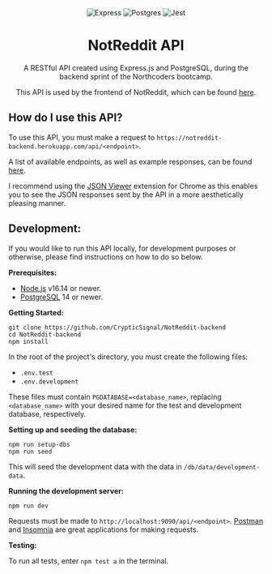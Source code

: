 <div align="center">
  <img src="https://img.shields.io/badge/Express.js-0F9A41?style=for-the-badge&logo=express" alt="Express" />
  <img src="https://img.shields.io/badge/Postgres-32668E?style=for-the-badge&logo=postgresql&logoColor=FFF" alt="Postgres" />
  <img src="https://img.shields.io/badge/Jest-C21325?style=for-the-badge&logo=jest" alt="Jest" />

# NotReddit API

A RESTful API created using Express.js and PostgreSQL, during the backend sprint of the Northcoders bootcamp.

This API is used by the frontend of NotReddit, which can be found [here](https://github.com/CrypticSignal/NotReddit-frontend).

</div>

## How do I use this API?

To use this API, you must make a request to `https://notreddit-backend.herokuapp.com/api/<endpoint>`.

A list of available endpoints, as well as example responses, can be found [here](https://notreddit-backend.herokuapp.com/api).

I recommend using the [JSON Viewer](https://chrome.google.com/webstore/detail/json-viewer/gbmdgpbipfallnflgajpaliibnhdgobh) extension for Chrome as this enables you to see the JSON responses sent by the API in a more aesthetically pleasing manner.

## Development:

If you would like to run this API locally, for development purposes or otherwise, please find instructions on how to do so below.

**Prerequisites:**

- [Node.js](https://nodejs.org/en/download/current/installed) v16.14 or newer.
- [PostgreSQL](https://www.postgresql.org/) 14 or newer.

**Getting Started:**

```
git clone https://github.com/CrypticSignal/NotReddit-backend
cd NotReddit-backend
npm install
```

In the root of the project's directory, you must create the following files:

- `.env.test`
- `.env.development`

These files must contain `PGDATABASE=<database_name>`, replacing `<database_name>` with your desired name for the test and development database, respectively.

**Setting up and seeding the database:**

```
npm run setup-dbs
npm run seed
```

This will seed the development data with the data in `/db/data/development-data`.

**Running the development server:**

```
npm run dev
```

Requests must be made to `http://localhost:9090/api/<endpoint>`. [Postman](https://www.postman.com/downloads/) and [Insomnia](https://insomnia.rest/download) are great applications for making requests.

**Testing:**

To run all tests, enter `npm test a` in the terminal.
